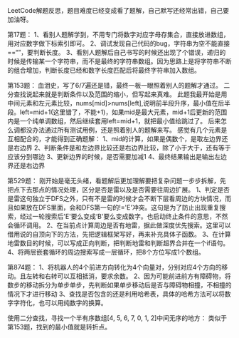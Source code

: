 LeetCode解题反思，题目难度已经变成看了题解，自己默写还经常出错，自己要加油呀。

第17题：
1、看别人题解学到，不用专门将数字对应字母存集合，直接放进数组，用对应数字做下标索引即可。
2、调试发现自己代码的bug，字符串为空不能直接==“”，要判断长度。
3、看别人题解后自己书写的时候还出现了个错误，递归的时候是传输某一个字符串，而不是最终的字符串数组。因为思路上是将字符串不断的组合增加，判断长度已经和数字长度匹配后将最终字符串加入数组。

第153题：
血泪史，写了6/7遍还是错，最终一板一眼照着别人的题解才通过。
二分查找说起来就是判断条件以及范围的缩小，但写起来真难。
此题我最开始是用中间元素和左元素比较，nums[mid]>nums[left],说明前半段升序，最小值在后半段。left=mid+1(这里错了，不能+1)，如果mid是最大元素，mid+1后更新的范围内是一个纯单调数组，然后继续套用left=mid+1，就把最小值给跳过了。
后来怎么调都没办法通过所有测试用例，还是照着别人的题解来写。
感觉有几个元素是互相配合的，才能得到正确题解：
1、mid的计算，如果是偶数个，是取左边界还是右边界
2、判断条件是和左边界比较还是右边界比较，除了小于大于，还有等于应该分到哪边
3、更新边界的时候，是否需要加减1
4、最终结果输出是输出左边界还是右边界

第529题：
刚开始是毫无头绪，看题解后更加理解要把复杂问题一步步拆解，先把点下去那点的情况处理，区分是否是雷以及是否需要往周边扩展。
1、判定是否是雷这句独立于DFS之外，只有不是雷的时候才会不断下层看周边的方块情况，而且如果放在DFS里面，会和DFS第一句的!='E'冲突。这句是为了防止出现重复搜索，经过一轮搜索后'E'要么变成‘B'要么变成数字。也启动终止条件的意思，不然会循环调用。
2、在当前点计算周边是否有地雷，据此做深度优先搜索。这里可以借用说的自顶向下的方法，先把逻辑框架写好，再来补充具体子函数。
3、在计算地雷数目的时候，可以写成正向判断，把判断地雷和判断超界合并在一个if语句。
4、将两层嵌套循环的周边搜索写成一层循环，把8个方位写成1个数组。

第874题：
1、将机器人的4个前进方向转化为4个向量对，分别对应4个方向的移动。且左转和右转可以互相抵消，要求余数。
2、因为可能前进前方有障碍物，将数步的移动拆分为单步单步，先判断如果单步移动后是否与障碍物相撞，不相撞的情况下才进行移动
3、查找是否包含的还是利用哈希表，具体的哈希方法可以将数字字符化，也可以用纯数字的换算。

使用二分查找，寻找一个半有序数组[4, 5, 6, 7, 0, 1, 2]中间无序的地方：
类似于第153题，找到的最小值就是转折点。